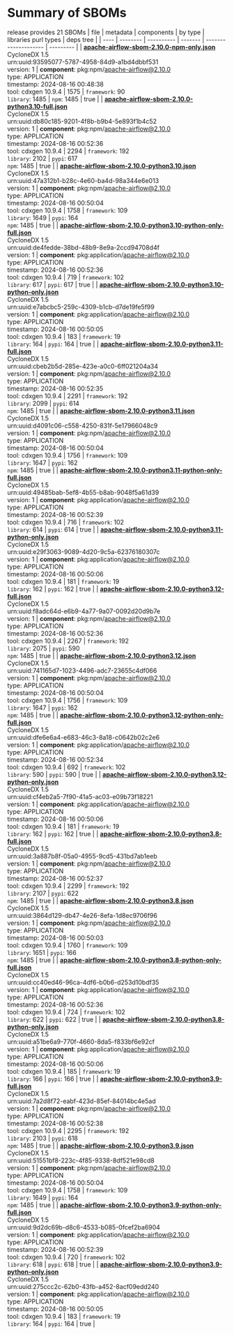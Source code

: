 Summary of SBOMs
=======

release provides 21 SBOMs
| file | metadata | components | by type | libraries purl types | deps tree |
| ---- | -------- | ---------- | ------- | -------------------- | --------- |
| **[apache-airflow-sbom-2.10.0-npm-only.json](pypi/apache-airflow/2.10.0/apache-airflow-sbom-2.10.0-npm-only.json)**<br>CycloneDX 1.5<br>urn:uuid:93595077-5787-4958-84d9-a1bd4dbbf531<br>version: 1 | **component**: pkg:npm/apache-airflow@2.10.0<br>type: APPLICATION<br>timestamp: 2024-08-16 00:48:38<br>tool: cdxgen 10.9.4 | 1575 | `framework`: 90<br>`library`: 1485  | `npm`: 1485  | true |
| **[apache-airflow-sbom-2.10.0-python3.10-full.json](pypi/apache-airflow/2.10.0/apache-airflow-sbom-2.10.0-python3.10-full.json)**<br>CycloneDX 1.5<br>urn:uuid:db80c185-9201-4f8b-b9b4-5e893f1b4c52<br>version: 1 | **component**: pkg:npm/apache-airflow@2.10.0<br>type: APPLICATION<br>timestamp: 2024-08-16 00:52:36<br>tool: cdxgen 10.9.4 | 2294 | `framework`: 192<br>`library`: 2102  | `pypi`: 617<br>`npm`: 1485  | true |
| **[apache-airflow-sbom-2.10.0-python3.10.json](pypi/apache-airflow/2.10.0/apache-airflow-sbom-2.10.0-python3.10.json)**<br>CycloneDX 1.5<br>urn:uuid:47a312b1-b28c-4e60-ba4d-98a344e6e013<br>version: 1 | **component**: pkg:npm/apache-airflow@2.10.0<br>type: APPLICATION<br>timestamp: 2024-08-16 00:50:04<br>tool: cdxgen 10.9.4 | 1758 | `framework`: 109<br>`library`: 1649  | `pypi`: 164<br>`npm`: 1485  | true |
| **[apache-airflow-sbom-2.10.0-python3.10-python-only-full.json](pypi/apache-airflow/2.10.0/apache-airflow-sbom-2.10.0-python3.10-python-only-full.json)**<br>CycloneDX 1.5<br>urn:uuid:de4fedde-38bd-48b9-8e9a-2ccd94708d4f<br>version: 1 | **component**: pkg:application/apache-airflow@2.10.0<br>type: APPLICATION<br>timestamp: 2024-08-16 00:52:36<br>tool: cdxgen 10.9.4 | 719 | `framework`: 102<br>`library`: 617  | `pypi`: 617  | true |
| **[apache-airflow-sbom-2.10.0-python3.10-python-only.json](pypi/apache-airflow/2.10.0/apache-airflow-sbom-2.10.0-python3.10-python-only.json)**<br>CycloneDX 1.5<br>urn:uuid:e7abcbc5-259c-4309-b1cb-d7de19fe5f99<br>version: 1 | **component**: pkg:application/apache-airflow@2.10.0<br>type: APPLICATION<br>timestamp: 2024-08-16 00:50:05<br>tool: cdxgen 10.9.4 | 183 | `framework`: 19<br>`library`: 164  | `pypi`: 164  | true |
| **[apache-airflow-sbom-2.10.0-python3.11-full.json](pypi/apache-airflow/2.10.0/apache-airflow-sbom-2.10.0-python3.11-full.json)**<br>CycloneDX 1.5<br>urn:uuid:cbeb2b5d-285e-423e-a0c0-6ff021204a34<br>version: 1 | **component**: pkg:npm/apache-airflow@2.10.0<br>type: APPLICATION<br>timestamp: 2024-08-16 00:52:35<br>tool: cdxgen 10.9.4 | 2291 | `framework`: 192<br>`library`: 2099  | `pypi`: 614<br>`npm`: 1485  | true |
| **[apache-airflow-sbom-2.10.0-python3.11.json](pypi/apache-airflow/2.10.0/apache-airflow-sbom-2.10.0-python3.11.json)**<br>CycloneDX 1.5<br>urn:uuid:d4091c06-c558-4250-831f-5e17966048c9<br>version: 1 | **component**: pkg:npm/apache-airflow@2.10.0<br>type: APPLICATION<br>timestamp: 2024-08-16 00:50:04<br>tool: cdxgen 10.9.4 | 1756 | `framework`: 109<br>`library`: 1647  | `pypi`: 162<br>`npm`: 1485  | true |
| **[apache-airflow-sbom-2.10.0-python3.11-python-only-full.json](pypi/apache-airflow/2.10.0/apache-airflow-sbom-2.10.0-python3.11-python-only-full.json)**<br>CycloneDX 1.5<br>urn:uuid:49485bab-5ef8-4b55-b8ab-9048f5a61d39<br>version: 1 | **component**: pkg:application/apache-airflow@2.10.0<br>type: APPLICATION<br>timestamp: 2024-08-16 00:52:39<br>tool: cdxgen 10.9.4 | 716 | `framework`: 102<br>`library`: 614  | `pypi`: 614  | true |
| **[apache-airflow-sbom-2.10.0-python3.11-python-only.json](pypi/apache-airflow/2.10.0/apache-airflow-sbom-2.10.0-python3.11-python-only.json)**<br>CycloneDX 1.5<br>urn:uuid:e29f3063-9089-4d20-9c5a-62376180307c<br>version: 1 | **component**: pkg:application/apache-airflow@2.10.0<br>type: APPLICATION<br>timestamp: 2024-08-16 00:50:06<br>tool: cdxgen 10.9.4 | 181 | `framework`: 19<br>`library`: 162  | `pypi`: 162  | true |
| **[apache-airflow-sbom-2.10.0-python3.12-full.json](pypi/apache-airflow/2.10.0/apache-airflow-sbom-2.10.0-python3.12-full.json)**<br>CycloneDX 1.5<br>urn:uuid:f8adc64d-e6b9-4a77-9a07-0092d20d9b7e<br>version: 1 | **component**: pkg:npm/apache-airflow@2.10.0<br>type: APPLICATION<br>timestamp: 2024-08-16 00:52:36<br>tool: cdxgen 10.9.4 | 2267 | `framework`: 192<br>`library`: 2075  | `pypi`: 590<br>`npm`: 1485  | true |
| **[apache-airflow-sbom-2.10.0-python3.12.json](pypi/apache-airflow/2.10.0/apache-airflow-sbom-2.10.0-python3.12.json)**<br>CycloneDX 1.5<br>urn:uuid:741165d7-1023-4496-adc7-23655c4df066<br>version: 1 | **component**: pkg:npm/apache-airflow@2.10.0<br>type: APPLICATION<br>timestamp: 2024-08-16 00:50:04<br>tool: cdxgen 10.9.4 | 1756 | `framework`: 109<br>`library`: 1647  | `pypi`: 162<br>`npm`: 1485  | true |
| **[apache-airflow-sbom-2.10.0-python3.12-python-only-full.json](pypi/apache-airflow/2.10.0/apache-airflow-sbom-2.10.0-python3.12-python-only-full.json)**<br>CycloneDX 1.5<br>urn:uuid:dfe6e6a4-e683-46c3-8a18-c0642b02c2e6<br>version: 1 | **component**: pkg:application/apache-airflow@2.10.0<br>type: APPLICATION<br>timestamp: 2024-08-16 00:52:34<br>tool: cdxgen 10.9.4 | 692 | `framework`: 102<br>`library`: 590  | `pypi`: 590  | true |
| **[apache-airflow-sbom-2.10.0-python3.12-python-only.json](pypi/apache-airflow/2.10.0/apache-airflow-sbom-2.10.0-python3.12-python-only.json)**<br>CycloneDX 1.5<br>urn:uuid:cf4eb2a5-7f90-41a5-ac03-e09b73f18221<br>version: 1 | **component**: pkg:application/apache-airflow@2.10.0<br>type: APPLICATION<br>timestamp: 2024-08-16 00:50:06<br>tool: cdxgen 10.9.4 | 181 | `framework`: 19<br>`library`: 162  | `pypi`: 162  | true |
| **[apache-airflow-sbom-2.10.0-python3.8-full.json](pypi/apache-airflow/2.10.0/apache-airflow-sbom-2.10.0-python3.8-full.json)**<br>CycloneDX 1.5<br>urn:uuid:3a887b8f-05a0-4955-9cd5-431bd7ab1eeb<br>version: 1 | **component**: pkg:npm/apache-airflow@2.10.0<br>type: APPLICATION<br>timestamp: 2024-08-16 00:52:37<br>tool: cdxgen 10.9.4 | 2299 | `framework`: 192<br>`library`: 2107  | `pypi`: 622<br>`npm`: 1485  | true |
| **[apache-airflow-sbom-2.10.0-python3.8.json](pypi/apache-airflow/2.10.0/apache-airflow-sbom-2.10.0-python3.8.json)**<br>CycloneDX 1.5<br>urn:uuid:3864d129-db47-4e26-8efa-1d8ec9706f96<br>version: 1 | **component**: pkg:npm/apache-airflow@2.10.0<br>type: APPLICATION<br>timestamp: 2024-08-16 00:50:03<br>tool: cdxgen 10.9.4 | 1760 | `framework`: 109<br>`library`: 1651  | `pypi`: 166<br>`npm`: 1485  | true |
| **[apache-airflow-sbom-2.10.0-python3.8-python-only-full.json](pypi/apache-airflow/2.10.0/apache-airflow-sbom-2.10.0-python3.8-python-only-full.json)**<br>CycloneDX 1.5<br>urn:uuid:cc40ed46-96ca-4df6-b0b6-d253d10bdf35<br>version: 1 | **component**: pkg:application/apache-airflow@2.10.0<br>type: APPLICATION<br>timestamp: 2024-08-16 00:52:36<br>tool: cdxgen 10.9.4 | 724 | `framework`: 102<br>`library`: 622  | `pypi`: 622  | true |
| **[apache-airflow-sbom-2.10.0-python3.8-python-only.json](pypi/apache-airflow/2.10.0/apache-airflow-sbom-2.10.0-python3.8-python-only.json)**<br>CycloneDX 1.5<br>urn:uuid:a51be6a9-770f-4660-8da5-f833bf6e92cf<br>version: 1 | **component**: pkg:application/apache-airflow@2.10.0<br>type: APPLICATION<br>timestamp: 2024-08-16 00:50:06<br>tool: cdxgen 10.9.4 | 185 | `framework`: 19<br>`library`: 166  | `pypi`: 166  | true |
| **[apache-airflow-sbom-2.10.0-python3.9-full.json](pypi/apache-airflow/2.10.0/apache-airflow-sbom-2.10.0-python3.9-full.json)**<br>CycloneDX 1.5<br>urn:uuid:7a2d8f72-eabf-423d-85ef-84014bc4e5ad<br>version: 1 | **component**: pkg:npm/apache-airflow@2.10.0<br>type: APPLICATION<br>timestamp: 2024-08-16 00:52:38<br>tool: cdxgen 10.9.4 | 2295 | `framework`: 192<br>`library`: 2103  | `pypi`: 618<br>`npm`: 1485  | true |
| **[apache-airflow-sbom-2.10.0-python3.9.json](pypi/apache-airflow/2.10.0/apache-airflow-sbom-2.10.0-python3.9.json)**<br>CycloneDX 1.5<br>urn:uuid:51551bf8-223c-4f85-9338-8df521e98cd8<br>version: 1 | **component**: pkg:npm/apache-airflow@2.10.0<br>type: APPLICATION<br>timestamp: 2024-08-16 00:50:04<br>tool: cdxgen 10.9.4 | 1758 | `framework`: 109<br>`library`: 1649  | `pypi`: 164<br>`npm`: 1485  | true |
| **[apache-airflow-sbom-2.10.0-python3.9-python-only-full.json](pypi/apache-airflow/2.10.0/apache-airflow-sbom-2.10.0-python3.9-python-only-full.json)**<br>CycloneDX 1.5<br>urn:uuid:9d2dc69b-d8c6-4533-b085-0fcef2ba6904<br>version: 1 | **component**: pkg:application/apache-airflow@2.10.0<br>type: APPLICATION<br>timestamp: 2024-08-16 00:52:39<br>tool: cdxgen 10.9.4 | 720 | `framework`: 102<br>`library`: 618  | `pypi`: 618  | true |
| **[apache-airflow-sbom-2.10.0-python3.9-python-only.json](pypi/apache-airflow/2.10.0/apache-airflow-sbom-2.10.0-python3.9-python-only.json)**<br>CycloneDX 1.5<br>urn:uuid:275ccc2c-62b0-43fb-a452-8acf09edd240<br>version: 1 | **component**: pkg:application/apache-airflow@2.10.0<br>type: APPLICATION<br>timestamp: 2024-08-16 00:50:05<br>tool: cdxgen 10.9.4 | 183 | `framework`: 19<br>`library`: 164  | `pypi`: 164  | true |
